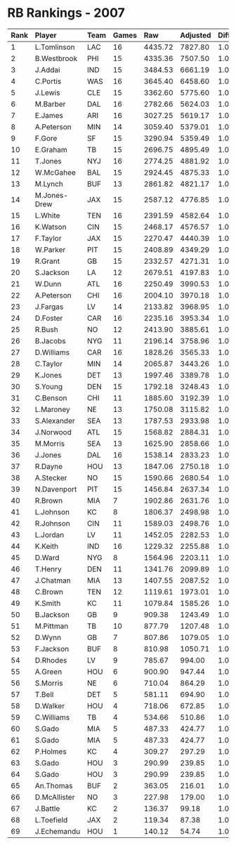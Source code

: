 # RB Rankings - 2007

| Rank | Player       | Team | Games | Raw     | Adjusted | Difficulty | Avg/Game | Typical | Consistency | Trend     |
| :----| :------------| :----| :-----| :-------| :--------| :----------| :--------| :-------| :-----------| :---------|
| 1    | L.Tomlinson  | LAC  | 16    | 4435.72 | 7827.80  | 1.000      | 489.24   | 468.60  | 6/3/7       | +70.8%    |
| 2    | B.Westbrook  | PHI  | 15    | 4335.36 | 7507.50  | 1.000      | 500.50   | 466.27  | 5/1/9       | +61.3%    |
| 3    | J.Addai      | IND  | 15    | 3484.53 | 6661.19  | 1.000      | 444.08   | 436.53  | 8/1/6       | +137.1%   |
| 4    | C.Portis     | WAS  | 16    | 3645.40 | 6458.60  | 1.000      | 403.66   | 406.75  | 8/0/8       | +74.7%    |
| 5    | J.Lewis      | CLE  | 15    | 3362.60 | 5775.60  | 1.000      | 385.04   | 362.96  | 6/2/7       | +112.6%   |
| 6    | M.Barber     | DAL  | 16    | 2782.66 | 5624.03  | 1.000      | 351.50   | 386.12  | 10/1/5      | +155.6%   |
| 7    | E.James      | ARI  | 16    | 3027.25 | 5619.17  | 1.000      | 351.20   | 370.09  | 10/0/6      | +63.4%    |
| 8    | A.Peterson   | MIN  | 14    | 3059.40 | 5379.01  | 1.000      | 384.21   | 338.38  | 6/0/8       | +173.7%   |
| 9    | F.Gore       | SF   | 15    | 3290.94 | 5359.49  | 1.000      | 357.30   | 339.54  | 8/1/6       | +99.3%    |
| 10   | E.Graham     | TB   | 15    | 2696.75 | 4895.49  | 1.000      | 326.37   | 331.54  | 7/1/7       | +192.3%   |
| 11   | T.Jones      | NYJ  | 16    | 2774.25 | 4881.92  | 1.000      | 305.12   | 310.67  | 10/1/5      | +92.1%    |
| 12   | W.McGahee    | BAL  | 15    | 2924.45 | 4875.33  | 1.000      | 325.02   | 326.24  | 7/2/6       | +93.3%    |
| 13   | M.Lynch      | BUF  | 13    | 2861.82 | 4821.17  | 1.000      | 370.86   | 379.42  | 6/1/6       | +69.0%    |
| 14   | M.Jones-Drew | JAX  | 15    | 2587.12 | 4776.85  | 1.000      | 318.46   | 295.43  | 9/0/6       | +110.1%   |
| 15   | L.White      | TEN  | 16    | 2391.59 | 4582.64  | 1.000      | 286.41   | 281.34  | 7/2/7       | +120.5%   |
| 16   | K.Watson     | CIN  | 15    | 2468.17 | 4576.57  | 1.000      | 305.10   | 290.08  | 8/2/5       | +122.6%   |
| 17   | F.Taylor     | JAX  | 15    | 2270.47 | 4440.39  | 1.000      | 296.03   | 301.06  | 11/0/4      | +103.1%   |
| 18   | W.Parker     | PIT  | 15    | 2408.89 | 4349.29  | 1.000      | 289.95   | 297.52  | 4/3/8       | +69.5%    |
| 19   | R.Grant      | GB   | 15    | 2332.57 | 4271.31  | 1.000      | 284.75   | 236.76  | 6/0/9       | +341.3%   |
| 20   | S.Jackson    | LA   | 12    | 2679.51 | 4197.83  | 1.000      | 349.82   | 368.47  | 7/0/5       | +58.8%    |
| 21   | W.Dunn       | ATL  | 16    | 2250.49 | 3990.53  | 1.000      | 249.41   | 257.09  | 8/2/6       | +156.9%   |
| 22   | A.Peterson   | CHI  | 16    | 2004.10 | 3970.18  | 1.000      | 248.14   | 240.13  | 10/1/5      | +174.8%   |
| 23   | J.Fargas     | LV   | 14    | 2133.82 | 3968.95  | 1.000      | 283.50   | 259.69  | 6/0/8       | +251.7%   |
| 24   | D.Foster     | CAR  | 16    | 2235.16 | 3953.34  | 1.000      | 247.08   | 264.14  | 11/0/5      | +84.3%    |
| 25   | R.Bush       | NO   | 12    | 2413.90 | 3885.61  | 1.000      | 323.80   | 335.35  | 6/1/5       | INACTIVE  |
| 26   | B.Jacobs     | NYG  | 11    | 2196.14 | 3758.96  | 1.000      | 341.72   | 354.27  | 4/2/5       | +83.8%    |
| 27   | D.Williams   | CAR  | 16    | 1828.26 | 3565.33  | 1.000      | 222.83   | 225.43  | 9/2/5       | +211.7%   |
| 28   | C.Taylor     | MIN  | 14    | 2065.87 | 3443.26  | 1.000      | 245.95   | 222.08  | 6/2/6       | +140.0%   |
| 29   | K.Jones      | DET  | 13    | 1997.46 | 3389.78  | 1.000      | 260.75   | 274.96  | 8/0/5       | +237.4%   |
| 30   | S.Young      | DEN  | 15    | 1792.18 | 3248.43  | 1.000      | 216.56   | 198.28  | 9/0/6       | +260.7%   |
| 31   | C.Benson     | CHI  | 11    | 1885.60 | 3192.39  | 1.000      | 290.22   | 312.95  | 5/2/4       | INACTIVE  |
| 32   | L.Maroney    | NE   | 13    | 1750.08 | 3115.82  | 1.000      | 239.68   | 249.40  | 7/1/5       | +129.3%   |
| 33   | S.Alexander  | SEA  | 13    | 1787.53 | 2933.98  | 1.000      | 225.69   | 222.42  | 7/1/5       | +135.4%   |
| 34   | J.Norwood    | ATL  | 15    | 1568.82 | 2884.31  | 1.000      | 192.29   | 181.29  | 8/2/5       | +91.0%    |
| 35   | M.Morris     | SEA  | 13    | 1625.90 | 2858.66  | 1.000      | 219.90   | 229.35  | 7/1/5       | +118.9%   |
| 36   | J.Jones      | DAL  | 16    | 1538.14 | 2833.23  | 1.000      | 177.08   | 162.95  | 5/4/7       | +79.0%    |
| 37   | R.Dayne      | HOU  | 13    | 1847.06 | 2750.18  | 1.000      | 211.55   | 197.18  | 6/2/5       | +136.4%   |
| 38   | A.Stecker    | NO   | 15    | 1590.66 | 2680.54  | 1.000      | 178.70   | 138.72  | 9/1/5       | +313.3%   |
| 39   | N.Davenport  | PIT  | 15    | 1456.84 | 2637.34  | 1.000      | 175.82   | 149.95  | 8/1/6       | +432.7%   |
| 40   | R.Brown      | MIA  | 7     | 1902.86 | 2631.76  | 1.000      | 375.97   | 404.77  | 4/0/3       | INACTIVE  |
| 41   | L.Johnson    | KC   | 8     | 1806.37 | 2498.98  | 1.000      | 312.37   | 337.90  | 4/1/3       | INACTIVE  |
| 42   | R.Johnson    | CIN  | 11    | 1589.03 | 2498.76  | 1.000      | 227.16   | 208.43  | 5/0/6       | +302.5%   |
| 43   | L.Jordan     | LV   | 11    | 1452.05 | 2282.53  | 1.000      | 207.50   | 209.88  | 6/0/5       | INACTIVE  |
| 44   | K.Keith      | IND  | 16    | 1229.32 | 2255.88  | 1.000      | 140.99   | 112.66  | 9/0/7       | +531.4%   |
| 45   | D.Ward       | NYG  | 8     | 1564.96 | 2203.11  | 1.000      | 275.39   | 304.16  | 4/1/3       | INACTIVE  |
| 46   | T.Henry      | DEN  | 11    | 1341.76 | 2099.89  | 1.000      | 190.90   | 202.63  | 6/0/5       | +154.0%   |
| 47   | J.Chatman    | MIA  | 13    | 1407.55 | 2087.52  | 1.000      | 160.58   | 183.58  | 8/0/5       | +313.9%   |
| 48   | C.Brown      | TEN  | 12    | 1119.61 | 1973.01  | 1.000      | 164.42   | 166.64  | 5/2/5       | +89.5%    |
| 49   | K.Smith      | KC   | 11    | 1079.84 | 1585.26  | 1.000      | 144.11   | 160.90  | 6/0/5       | +817.8%   |
| 50   | B.Jackson    | GB   | 9     | 909.38  | 1243.49  | 1.000      | 138.17   | 139.60  | 5/0/4       | +565.2%   |
| 51   | M.Pittman    | TB   | 10    | 877.79  | 1207.48  | 1.000      | 120.75   | 117.37  | 4/0/6       | +157.1%   |
| 52   | D.Wynn       | GB   | 7     | 807.86  | 1079.05  | 1.000      | 154.15   | 169.87  | 4/0/3       | INACTIVE  |
| 53   | F.Jackson    | BUF  | 8     | 810.98  | 1050.71  | 1.000      | 131.34   | 117.14  | 3/1/4       | +188.7%   |
| 54   | D.Rhodes     | LV   | 9     | 785.67  | 994.00   | 1.000      | 110.44   | 67.72   | 5/0/4       | +13441.6% |
| 55   | A.Green      | HOU  | 6     | 900.90  | 947.44   | 1.000      | 157.91   | 169.39  | 2/1/3       | INACTIVE  |
| 56   | S.Morris     | NE   | 6     | 710.04  | 864.29   | 1.000      | 144.05   | 133.65  | 3/0/3       | INACTIVE  |
| 57   | T.Bell       | DET  | 5     | 581.11  | 694.90   | 1.000      | 138.98   | 118.81  | 2/0/3       | INACTIVE  |
| 58   | D.Walker     | HOU  | 4     | 718.06  | 672.85   | 1.000      | 168.21   | 193.11  | 1/3/0       | N/A       |
| 59   | C.Williams   | TB   | 4     | 534.66  | 510.86   | 1.000      | 127.71   | 154.55  | 2/1/1       | INACTIVE  |
| 60   | S.Gado       | MIA  | 5     | 487.33  | 424.77   | 1.000      | 84.95    | 71.61   | 5/0/3       | +507.7%   |
| 61   | S.Gado       | MIA  | 5     | 487.33  | 424.77   | 1.000      | 84.95    | 71.61   | 5/0/3       | +507.7%   |
| 62   | P.Holmes     | KC   | 4     | 309.27  | 297.29   | 1.000      | 74.32    | 80.16   | 2/0/2       | INACTIVE  |
| 63   | S.Gado       | HOU  | 3     | 290.99  | 239.85   | 1.000      | 79.95    | 71.61   | 5/0/3       | +507.7%   |
| 64   | S.Gado       | HOU  | 3     | 290.99  | 239.85   | 1.000      | 79.95    | 71.61   | 5/0/3       | +507.7%   |
| 65   | An.Thomas    | BUF  | 2     | 363.05  | 216.01   | 1.000      | 108.01   | 108.01  | 1/0/1       | INACTIVE  |
| 66   | D.McAllister | NO   | 3     | 227.98  | 179.00   | 1.000      | 59.67    | 59.67   | 1/0/2       | INACTIVE  |
| 67   | J.Battle     | KC   | 2     | 136.37  | 99.18    | 1.000      | 49.59    | 49.59   | 1/0/1       | N/A       |
| 68   | L.Toefield   | JAX  | 2     | 119.34  | 87.38    | 1.000      | 43.69    | 43.69   | 1/0/1       | N/A       |
| 69   | J.Echemandu  | HOU  | 1     | 140.12  | 54.74    | 1.000      | 54.74    | 54.74   | 0/1/0       | INACTIVE  |

